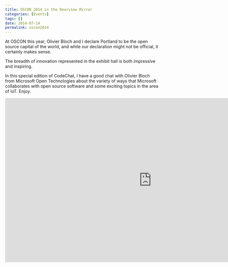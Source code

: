 ```yaml
---
title: OSCON 2014 in the Rearview Mirror
categories: [Events]
tags: []
date: 2014-07-14
permalink: oscon2014
---
```


At OSCON this year, Olivier Bloch and I declare Portland to be the open source capital of the world, and while our declaration might not be official, it certainly makes sense.
<!-- xmore -->

The breadth of innovation represented in the exhibit hall is both impressive and inspiring.

In this special edition of CodeChat, I have a good chat with Olivier Bloch from Microsoft Open Technologies about the variety of ways that Microsoft collaborates with open source software and some exciting topics in the area of IoT. Enjoy.

<iframe src="http://channel9.msdn.com/Shows/codechat/oscon2014-olivier/player?h=540&w=960&format=html5" style="height:540px;width:960px;" allowFullScreen frameBorder="0" scrolling="no"></iframe>
